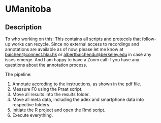 # UManitoba

## Description

To who working on this:
This contains all scripts and protocols that follow-up works can recycle. Since no external access to recordings and annotations are available as of now, please let me know at baichen@connect.hku.hk or albertbaichendu@berkeley.edu in case any isses emerge. And I am happy to have a Zoom call if you have any questions about the annotation process.

The pipeline:

1. Annotate accroding to the instructions, as shown in the pdf file.
2. Measure F0 using the Praat script. 
3. Move all results into the results folder.
4. Move all meta data, including the adex and smartphone data into respective folders.
5. Initiate the R project and open the Rmd script.
6. Execute everything.
